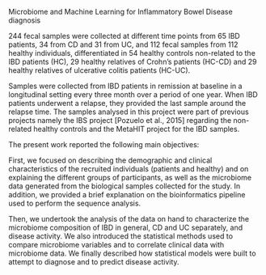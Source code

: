
Microbiome and Machine Learning for Inflammatory Bowel Disease diagnosis


244 fecal samples were collected at different time points from 65 IBD patients, 34 from CD and 31 from UC, and 112 fecal samples from 112 healthy individuals, differentiated in 54 healthy controls non-related to the IBD patients (HC), 29 healthy relatives of Crohn’s patients (HC-CD) and 29 healthy relatives of ulcerative colitis patients (HC-UC).

Samples were collected from IBD patients in remission at baseline in a longitudinal setting every three month over a period of one year. When IBD patients underwent a relapse, they provided the last sample around the relapse time. The samples analysed in this project were part of previous projects namely the IBS project [Pozuelo et al., 2015] regarding the non-related healthy controls and the MetaHIT project for the IBD samples.

The present work reported the following main objectives:

First, we focused on describing the demographic and clinical characteristics of the recruited individuals (patients and healthy) and on explaining the different groups of participants, as well as the microbiome data generated from the biological samples collected for the study. In addition, we provided a brief explanation on the bioinformatics pipeline used to perform the sequence analysis.

Then, we undertook the analysis of the data on hand to characterize the microbiome composition of IBD in general, CD and UC separately, and disease activity. We also introduced the statistical methods used to compare microbiome variables and to correlate clinical data with microbiome data. We finally described how statistical models were built to attempt to diagnose and to predict disease activity.
